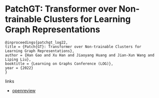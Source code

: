 # PatchGT: Transformer over Non-trainable Clusters for Learning Graph Representations

```
@inproceedings{patchgt_log22,
title = {Patch{GT}: Transformer over Non-trainable Clusters for Learning Graph Representations},
author = {Han Gao and Xu Han and Jiaoyang Huang and Jian-Xun Wang and Liping Liu},
booktitle = {Learning on Graphs Conference (LOG)},
year = {2022}
}
```

links
- [openreview](https://openreview.net/forum?id=Vbfr1jiMxYS)
